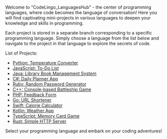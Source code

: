 Welcome to "CodeLingo_LanguagesHub" - the center of programming languages, where code becomes the language of conversation! Here you will find captivating mini-projects in various languages to deepen your knowledge and skills in programming.

Each project is stored in a separate branch corresponding to a specific programming language. Simply choose a language from the list below and navigate to the project in that language to explore the secrets of code.

List of Projects:

- [Python: Temperature Converter](https://github.com/Slipum/codeLingo_languagesHub/tree/python_project)
- [JavaScript: To-Do List](https://github.com/Slipum/codeLingo_languagesHub/tree/javascript_project)
- [Java: Library Book Management System](https://github.com/Slipum/codeLingo_languagesHub/tree/java_project)
- [C#: Daily Planner App](https://github.com/Slipum/codeLingo_languagesHub/tree/csharp_project)
- [Ruby: Random Password Generator](https://github.com/Slipum/codeLingo_languagesHub/tree/ruby_project)
- [C++: Console-based Battleship Game](https://github.com/Slipum/codeLingo_languagesHub/tree/cpp_project)
- [PHP: Feedback Form](https://github.com/Slipum/codeLingo_languagesHub/tree/php_project)
- [Go: URL Shortener](https://github.com/Slipum/codeLingo_languagesHub/tree/go_project)
- [Swift: Calorie Calculator](https://github.com/Slipum/codeLingo_languagesHub/tree/swift_project)
- [Kotlin: Weather App](https://github.com/Slipum/codeLingo_languagesHub/tree/kotlin_project)
- [TypeScript: Memory Card Game](https://github.com/Slipum/codeLingo_languagesHub/tree/typescript_project)
- [Rust: Simple HTTP Server](https://github.com/Slipum/codeLingo_languagesHub/tree/rust_project)

Select your programming language and embark on your coding adventures!
